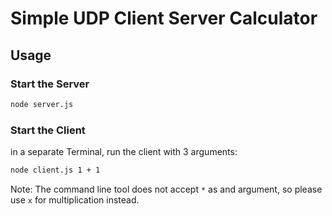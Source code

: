 # Simple UDP Client Server Calculator

## Usage
### Start the Server

```bash
node server.js
```


### Start the Client
in a separate Terminal, run the client with 3 arguments:

```bash
node client.js 1 + 1
```

Note: The command line tool does not accept `*` as and argument, so please use `x` for multiplication instead.